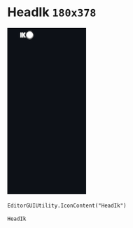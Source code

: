 # HeadIk `180x378`
<img src="/img/HeadIk.png" width=180 height=378>

``` CSharp
EditorGUIUtility.IconContent("HeadIk")
```
```
HeadIk
```
